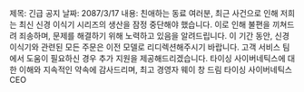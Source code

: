 제목: 긴급 공지
날짜: 2087/3/17
내용:
친애하는 동료 여러분,
최근 사건으로 인해 저희는 최신 신경 이식기 시리즈의 생산을 잠정 중단해야 했습니다. 이로 인해 불편을 끼쳐드려 죄송하며, 문제를 해결하기 위해 노력하고 있음을 알려드립니다.
이 기간 동안, 신경 이식기와 관련된 모든 주문은 이전 모델로 리디렉션해주시기 바랍니다. 고객 서비스 팀에서 도움이 필요하신 경우 추가 지원을 제공해드리겠습니다.
타이싱 사이버네틱스에 대한 이해와 지속적인 약속에 감사드리며,
최고 경영자 웨이 창 드림
타이싱 사이버네틱스 CEO
